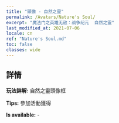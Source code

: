 ```yaml
---
title: "頭像 - 自然之靈"
permalink: /Avatars/Nature's Soul/
excerpt: "魔法门之英雄无敌：战争纪元  自然之靈"
last_modified_at: 2021-07-06
locale: cn
ref: "Nature's Soul.md"
toc: false
classes: wide
---
```

## 詳情

 **玩法詳解:** 自然之靈頭像框 

 **Tips:** 參加活動獲得 

 **Is available:**  - 

